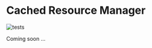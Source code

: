 # Cached Resource Manager

![tests](https://github.com/MilesChou/laravel-cached-resource/workflows/tests/badge.svg)

Coming soon ...
